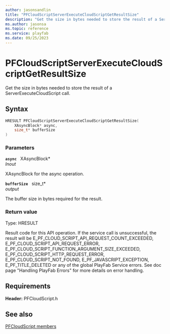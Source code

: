 ```yaml
---
author: jasonsandlin
title: "PFCloudScriptServerExecuteCloudScriptGetResultSize"
description: "Get the size in bytes needed to store the result of a ServerExecuteCloudScript call."
ms.author: jasonsa
ms.topic: reference
ms.service: playfab
ms.date: 09/25/2023
---
```


# PFCloudScriptServerExecuteCloudScriptGetResultSize  

Get the size in bytes needed to store the result of a ServerExecuteCloudScript call.  

## Syntax  
  
```cpp
HRESULT PFCloudScriptServerExecuteCloudScriptGetResultSize(  
    XAsyncBlock* async,  
    size_t* bufferSize  
)  
```  
  
### Parameters  
  
**`async`** &nbsp; XAsyncBlock*  
*_Inout_*  
  
XAsyncBlock for the async operation.  
  
**`bufferSize`** &nbsp; size_t*  
*output*  
  
The buffer size in bytes required for the result.  
  
  
### Return value
Type: HRESULT
  
Result code for this API operation. If the service call is unsuccessful, the result will be E_PF_CLOUD_SCRIPT_API_REQUEST_COUNT_EXCEEDED, E_PF_CLOUD_SCRIPT_API_REQUEST_ERROR, E_PF_CLOUD_SCRIPT_FUNCTION_ARGUMENT_SIZE_EXCEEDED, E_PF_CLOUD_SCRIPT_HTTP_REQUEST_ERROR, E_PF_CLOUD_SCRIPT_NOT_FOUND, E_PF_JAVASCRIPT_EXCEPTION, E_PF_TITLE_DELETED or any of the global PlayFab Service errors. See doc page "Handling PlayFab Errors" for more details on error handling.
  
  
## Requirements  
  
**Header:** PFCloudScript.h
  
## See also  
[PFCloudScript members](../pfcloudscript_members.md)  

  
  
